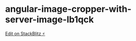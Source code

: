 # angular-image-cropper-with-server-image-lb1qck

[Edit on StackBlitz ⚡️](https://stackblitz.com/edit/angular-image-cropper-with-server-image-lb1qck)